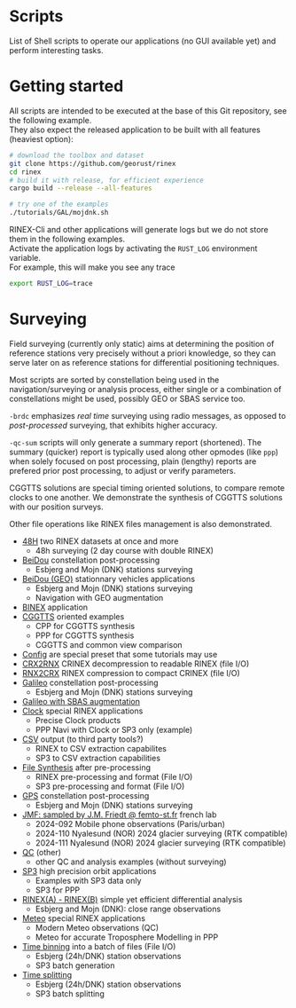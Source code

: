 Scripts
=======

List of Shell scripts to operate our applications (no GUI available yet) and perform interesting tasks.

Getting started
===============

All scripts are intended to be executed at the base of this Git repository, see the following example.   
They also expect the released application to be built with all features (heaviest option):

```bash
# download the toolbox and dataset
git clone https://github.com/georust/rinex
cd rinex
# build it with release, for efficient experience
cargo build --release --all-features

# try one of the examples
./tutorials/GAL/mojdnk.sh
```

RINEX-Cli and other applications will generate logs but we do not store them in the following examples.  
Activate the application logs by activating the `RUST_LOG` environment variable.  
For example, this will make you see any trace

```bash
export RUST_LOG=trace
```

Surveying
=========

Field surveying (currently only static) aims at determining the position of
reference stations very precisely without a priori knowledge, so they can serve later on as reference stations for differential
positioning techniques.

Most scripts are sorted by constellation being used in the navigation/surveying or analysis process, either
single or a combination of constellations might be used, possibly GEO or SBAS service too.

`-brdc` emphasizes _real time_ surveying using radio messages, as opposed to _post-processed_ 
surveying, that exhibits higher accuracy.

`-qc-sum` scripts will only generate a summary report (shortened). The summary
(quicker) report is typically used along other opmodes (like `ppp`) when solely focused on post processing,
plain (lengthy) reports are prefered prior post processing, to adjust or verify parameters. 

CGGTTS solutions are special timing oriented solutions, to compare remote clocks to one another. 
We demonstrate the synthesis of CGGTTS solutions with our position surveys.

Other file operations like RINEX files management is also demonstrated.

- [48H](./48H) two RINEX datasets at once and more
  - 48h surveying (2 day course with double RINEX)
- [BeiDou](./BDS) constellation post-processing
  - Esbjerg and Mojn (DNK) stations surveying
- [BeiDou (GEO)](./BDS-GEO) stationnary vehicles applications
  - Esbjerg and Mojn (DNK) stations surveying
  - Navigation with GEO augmentation
- [BINEX](./BINEX) application
- [CGGTTS](./CGGTTS) oriented examples
  - CPP for CGGTTS synthesis
  - PPP for CGGTTS synthesis
  - CGGTTS and common view comparison
- [Config](./config) are special preset that some tutorials may use
- [CRX2RNX](./CRX2RNX) CRINEX decompression to readable RINEX (file I/O)
- [RNX2CRX](./RNX2CRX) RINEX compression to compact CRINEX (file I/O)
- [Galileo](./GAL) constellation post-processing
  - Esbjerg and Mojn (DNK) stations surveying
- [Galileo with SBAS augmentation](./GAL_SBAS)
- [Clock](./CLK) special RINEX applications
  - Precise Clock products
  - PPP Navi with Clock or SP3 only (example)
- [CSV](./CSV) output (to third party tools?)
  - RINEX to CSV extraction capabilites
  - SP3 to CSV extraction capabilities
- [File Synthesis](./FILEGEN) after pre-processing
  - RINEX pre-processing and format (File I/O)
  - SP3 pre-processing and format (File I/O)
- [GPS](./GPS) constellation post-processing
  - Esbjerg and Mojn (DNK) stations surveying
- [JMF: sampled by J.M. Friedt @ femto-st.fr](./JMF) french lab
  - 2024-092 Mobile phone observations (Paris/urban)
  - 2024-110 Nyalesund (NOR) 2024 glacier surveying (RTK compatible)
  - 2024-111 Nyalesund (NOR) 2024 glacier surveying (RTK compatible)
- [QC](./QC) (other)
  - other QC and analysis examples (without surveying)
- [SP3](./SP3) high precision orbit applications 
  - Examples with SP3 data only 
  - SP3 for PPP
- [RINEX(A) - RINEX(B)](./DIFF) simple yet efficient differential analysis
  - Esbjerg and Mojn (DNK): close range observations
- [Meteo](./METEO) special RINEX applications
  - Modern Meteo observations (QC)
  - Meteo for accurate Troposphere Modelling in PPP
- [Time binning](./TBIN) into a batch of files (File I/O)
  - Esbjerg (24h/DNK) station observations
  - SP3 batch generation
- [Time splitting](./SPLIT)
  - Esbjerg (24h/DNK) station observations
  - SP3 batch splitting
